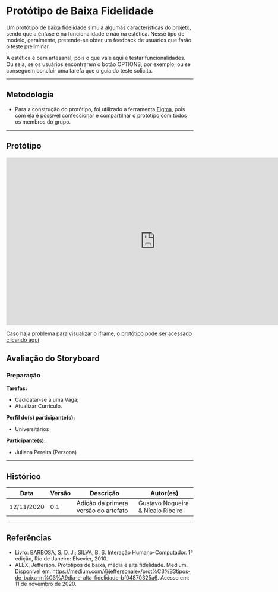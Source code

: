 # Protótipo de Baixa Fidelidade

Um protótipo de baixa fidelidade simula algumas características do projeto, sendo que a ênfase é na funcionalidade e não na estética. Nesse tipo de modelo, geralmente, pretende-se obter um feedback de usuários que farão o teste preliminar.

A estética é bem artesanal, pois o que vale aqui é testar funcionalidades. Ou seja, se os usuários encontrarem o botão OPTIONS, por exemplo, ou se conseguem concluir uma tarefa que o guia do teste solicita.

---

## Metodologia

* Para a construção do protótipo, foi utilizado a ferramenta <a href="https://www.figma.com/" target="blank">Figma</a>, pois com ela é possível confeccionar e compartilhar o protótipo com todos os membros do grupo.

---

## Protótipo

<iframe style="border: 1px solid rgba(0, 0, 0, 0.1);" width="800" height="450" src="https://www.figma.com/embed?embed_host=share&url=https://www.figma.com/proto/3GpfFz2Ec46OQQhLY6cMVC/Prototipo-IHC?node-id=1%3A3&scaling=min-zoom" allowfullscreen></iframe>

Caso haja problema para visualizar o iframe, o protótipo pode ser acessado <a href="https://www.figma.com/proto/3GpfFz2Ec46OQQhLY6cMVC/Prototipo-IHC?kind=&node-id=1%3A3&scaling=min-zoom" target="blank">clicando aqui</a>  

## Avaliação do Storyboard

### Preparação

**Tarefas:**

- Cadidatar-se a uma Vaga;
- Atualizar Currículo.

**Perfil do(s) participante(s):**

- Universitários

**Participante(s):**

- Juliana Pereira (Persona)

---

## Histórico

| Data       | Versão | Descrição                            | Autor(es)                         |
| ---------- | ------ | ------------------------------------ | --------------------------------- |
| 12/11/2020 | 0.1    | Adição da primera versão do artefato | Gustavo Nogueira & Nícalo Ribeiro  |

---

## Referências

* Livro: BARBOSA, S. D. J.; SILVA, B. S. Interação Humano-Computador. 1ª edição, Rio de Janeiro: Elsevier, 2010.
* ALEX, Jefferson. Protótipos de baixa, média e alta fidelidade. Medium. Disponível em: <https://medium.com/@jeffersonalex/prot%C3%B3tipos-de-baixa-m%C3%A9dia-e-alta-fidelidade-bf04870325a6>. Acesso em: 11 de novembro de 2020.
